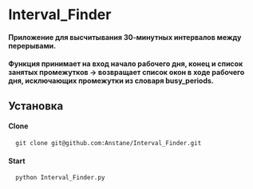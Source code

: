 # Interval_Finder

#### Приложение для высчитывания 30-минутных интервалов между перерывами.


#### Функция принимает на вход начало рабочего дня, конец и список занятых промежутков -> возвращает список окон в ходе рабочего дня, исключающих промежутки из словаря busy_periods.
## Установка

#### Clone
```
  git clone git@github.com:Anstane/Interval_Finder.git
```

#### Start
```
  python Interval_Finder.py
```
